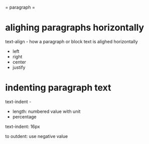 = paragraph =

# alighing paragraphs horizontally
text-align - how a paragraph or block text is alighed horizontally
- left
- right
- center
- justify

# indenting paragraph text
text-indent -
- length: numbered value with unit
- percentage

text-indent: 16px

to outdent: use negative value


